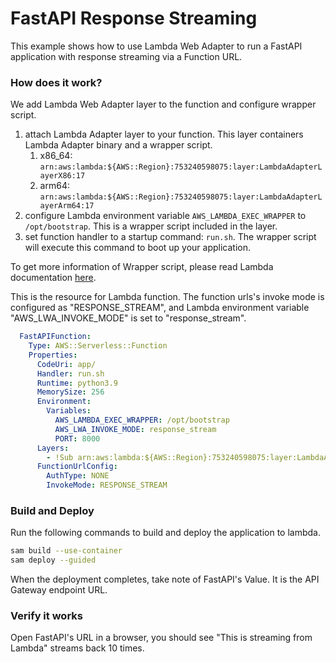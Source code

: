 # FastAPI Response Streaming

This example shows how to use Lambda Web Adapter to run a FastAPI application with response streaming via a Function URL.

### How does it work?

We add Lambda Web Adapter layer to the function and configure wrapper script.

1. attach Lambda Adapter layer to your function. This layer containers Lambda Adapter binary and a wrapper script.
    1. x86_64: `arn:aws:lambda:${AWS::Region}:753240598075:layer:LambdaAdapterLayerX86:17`
    2. arm64: `arn:aws:lambda:${AWS::Region}:753240598075:layer:LambdaAdapterLayerArm64:17`
2. configure Lambda environment variable `AWS_LAMBDA_EXEC_WRAPPER` to `/opt/bootstrap`. This is a wrapper script included in the layer.
3. set function handler to a startup command: `run.sh`. The wrapper script will execute this command to boot up your application.

To get more information of Wrapper script, please read Lambda documentation [here](https://docs.aws.amazon.com/lambda/latest/dg/runtimes-modify.html#runtime-wrapper).

This is the resource for Lambda function. The function urls's invoke mode is configured as "RESPONSE_STREAM", and Lambda environment variable "AWS_LWA_INVOKE_MODE" is set to "response_stream". 

```yaml
  FastAPIFunction:
    Type: AWS::Serverless::Function
    Properties:
      CodeUri: app/
      Handler: run.sh
      Runtime: python3.9
      MemorySize: 256
      Environment:
        Variables:
          AWS_LAMBDA_EXEC_WRAPPER: /opt/bootstrap
          AWS_LWA_INVOKE_MODE: response_stream
          PORT: 8000
      Layers:
        - !Sub arn:aws:lambda:${AWS::Region}:753240598075:layer:LambdaAdapterLayerX86:17
      FunctionUrlConfig:
        AuthType: NONE
        InvokeMode: RESPONSE_STREAM
```

### Build and Deploy

Run the following commands to build and deploy the application to lambda.

```bash
sam build --use-container
sam deploy --guided
```
When the deployment completes, take note of FastAPI's Value. It is the API Gateway endpoint URL.

### Verify it works

Open FastAPI's URL in a browser, you should see "This is streaming from Lambda" streams back 10 times. 

